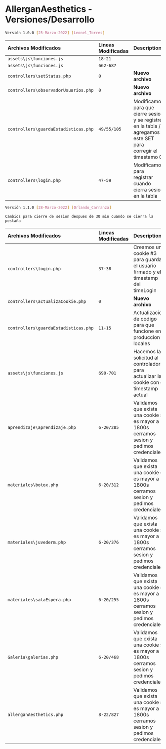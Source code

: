 # AllerganAesthetics - Versiones/Desarrollo


```sh
Versión 1.0.0 [25-Marzo-2022] [Leonel_Torres]
```

| Archivos Modificados | Lineas Modificadas     | Description                |
| :-------- | :------- | :------------------------- |
| `assets\js\funciones.js` | `18-21` |  |
| `assets\js\funciones.js` | `662-687` |  |
| `controllers\setStatus.php` | `0` | **Nuevo archivo** |
| `controllers\observadorUsuarios.php` | `0` | **Nuevo archivo** |
| `controllers\guardaEstadisticas.php` | `49/55/105` | Modificamos para que cierre sesion y se registre en la tabla / agregamos este SET para corregir el timestamo 0 |
| `controllers\login.php` | `47-59` | Modificamos para registrar cuando cierra sesion en la tabla |

```sh
Versión 1.1.0 [28-Marzo-2022] [Orlando_Carranza]
```

`Cambios para cierre de sesion despues de 30 min cuando se cierra la pestaña`

| Archivos Modificados | Lineas Modificadas     | Description                |
| :-------- | :------- | :------------------------- |
| `controllers\login.php` | `37-38` | Creamos una cookie #3 para guardar el usuario firmado y el timestamp del timeLogin |
| `controllers\actualizaCookie.php` | `0` | **Nuevo archivo** |
| `controllers\guardaEstadisticas.php` | `11-15` | Actualizacion de codigo para que funcione en produccion y locales |
| `assets\js\funciones.js` | `690-701` | Hacemos la solicitud al controlador para actualizar la cookie con el timestamp actual |
| `aprendizaje\aprendizaje.php` | `6-20/285` | Validamos que exista una cookie si es mayor a 1800s cerramos sesion y pedimos credenciales |
| `materiales\botox.php` | `6-20/312` | Validamos que exista una cookie si es mayor a 1800s cerramos sesion y pedimos credenciales |
| `materiales\juvederm.php` | `6-20/376` | Validamos que exista una cookie si es mayor a 1800s cerramos sesion y pedimos credenciales |
| `materiales\salaEspera.php` | `6-20/255` | Validamos que exista una cookie si es mayor a 1800s cerramos sesion y pedimos credenciales |
| `Galeria\galerias.php` | `6-20/468` | Validamos que exista una cookie si es mayor a 1800s cerramos sesion y pedimos credenciales |
| `allerganAesthetics.php` | `8-22/827` | Validamos que exista una cookie si es mayor a 1800s cerramos sesion y pedimos credenciales |

